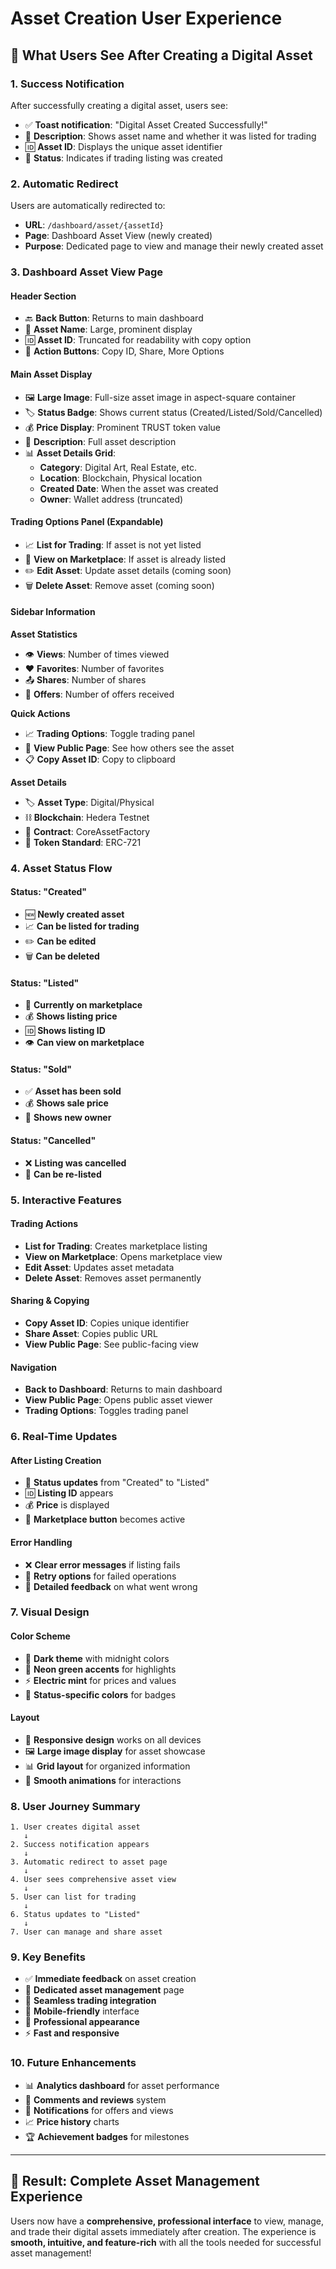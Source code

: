 # Asset Creation User Experience

## 🎉 What Users See After Creating a Digital Asset

### 1. **Success Notification**
After successfully creating a digital asset, users see:
- ✅ **Toast notification**: "Digital Asset Created Successfully!"
- 📝 **Description**: Shows asset name and whether it was listed for trading
- 🆔 **Asset ID**: Displays the unique asset identifier
- 🔄 **Status**: Indicates if trading listing was created

### 2. **Automatic Redirect**
Users are automatically redirected to:
- **URL**: `/dashboard/asset/{assetId}`
- **Page**: Dashboard Asset View (newly created)
- **Purpose**: Dedicated page to view and manage their newly created asset

### 3. **Dashboard Asset View Page**

#### **Header Section**
- 🔙 **Back Button**: Returns to main dashboard
- 📝 **Asset Name**: Large, prominent display
- 🆔 **Asset ID**: Truncated for readability with copy option
- 🔗 **Action Buttons**: Copy ID, Share, More Options

#### **Main Asset Display**
- 🖼️ **Large Image**: Full-size asset image in aspect-square container
- 🏷️ **Status Badge**: Shows current status (Created/Listed/Sold/Cancelled)
- 💰 **Price Display**: Prominent TRUST token value
- 📄 **Description**: Full asset description
- 📊 **Asset Details Grid**:
  - **Category**: Digital Art, Real Estate, etc.
  - **Location**: Blockchain, Physical location
  - **Created Date**: When the asset was created
  - **Owner**: Wallet address (truncated)

#### **Trading Options Panel** (Expandable)
- 📈 **List for Trading**: If asset is not yet listed
- 🏪 **View on Marketplace**: If asset is already listed
- ✏️ **Edit Asset**: Update asset details (coming soon)
- 🗑️ **Delete Asset**: Remove asset (coming soon)

#### **Sidebar Information**

**Asset Statistics**
- 👁️ **Views**: Number of times viewed
- ❤️ **Favorites**: Number of favorites
- 📤 **Shares**: Number of shares
- 💬 **Offers**: Number of offers received

**Quick Actions**
- 📈 **Trading Options**: Toggle trading panel
- 🔗 **View Public Page**: See how others see the asset
- 📋 **Copy Asset ID**: Copy to clipboard

**Asset Details**
- 🏷️ **Asset Type**: Digital/Physical
- ⛓️ **Blockchain**: Hedera Testnet
- 📄 **Contract**: CoreAssetFactory
- 🎯 **Token Standard**: ERC-721

### 4. **Asset Status Flow**

#### **Status: "Created"**
- 🆕 **Newly created asset**
- 📈 **Can be listed for trading**
- ✏️ **Can be edited**
- 🗑️ **Can be deleted**

#### **Status: "Listed"**
- 🏪 **Currently on marketplace**
- 💰 **Shows listing price**
- 🆔 **Shows listing ID**
- 👁️ **Can view on marketplace**

#### **Status: "Sold"**
- ✅ **Asset has been sold**
- 💰 **Shows sale price**
- 👤 **Shows new owner**

#### **Status: "Cancelled"**
- ❌ **Listing was cancelled**
- 🔄 **Can be re-listed**

### 5. **Interactive Features**

#### **Trading Actions**
- **List for Trading**: Creates marketplace listing
- **View on Marketplace**: Opens marketplace view
- **Edit Asset**: Updates asset metadata
- **Delete Asset**: Removes asset permanently

#### **Sharing & Copying**
- **Copy Asset ID**: Copies unique identifier
- **Share Asset**: Copies public URL
- **View Public Page**: See public-facing view

#### **Navigation**
- **Back to Dashboard**: Returns to main dashboard
- **View Public Page**: Opens public asset viewer
- **Trading Options**: Toggles trading panel

### 6. **Real-Time Updates**

#### **After Listing Creation**
- 🔄 **Status updates** from "Created" to "Listed"
- 🆔 **Listing ID** appears
- 💰 **Price** is displayed
- 🏪 **Marketplace button** becomes active

#### **Error Handling**
- ❌ **Clear error messages** if listing fails
- 🔄 **Retry options** for failed operations
- 📝 **Detailed feedback** on what went wrong

### 7. **Visual Design**

#### **Color Scheme**
- 🌙 **Dark theme** with midnight colors
- 💚 **Neon green accents** for highlights
- ⚡ **Electric mint** for prices and values
- 🔵 **Status-specific colors** for badges

#### **Layout**
- 📱 **Responsive design** works on all devices
- 🖼️ **Large image display** for asset showcase
- 📊 **Grid layout** for organized information
- 🎨 **Smooth animations** for interactions

### 8. **User Journey Summary**

```
1. User creates digital asset
   ↓
2. Success notification appears
   ↓
3. Automatic redirect to asset page
   ↓
4. User sees comprehensive asset view
   ↓
5. User can list for trading
   ↓
6. Status updates to "Listed"
   ↓
7. User can manage and share asset
```

### 9. **Key Benefits**

- ✅ **Immediate feedback** on asset creation
- 🎯 **Dedicated asset management** page
- 🔄 **Seamless trading integration**
- 📱 **Mobile-friendly** interface
- 🎨 **Professional appearance**
- ⚡ **Fast and responsive**

### 10. **Future Enhancements**

- 📊 **Analytics dashboard** for asset performance
- 💬 **Comments and reviews** system
- 🔔 **Notifications** for offers and views
- 📈 **Price history** charts
- 🏆 **Achievement badges** for milestones

---

## 🎉 **Result: Complete Asset Management Experience**

Users now have a **comprehensive, professional interface** to view, manage, and trade their digital assets immediately after creation. The experience is **smooth, intuitive, and feature-rich** with all the tools needed for successful asset management!

